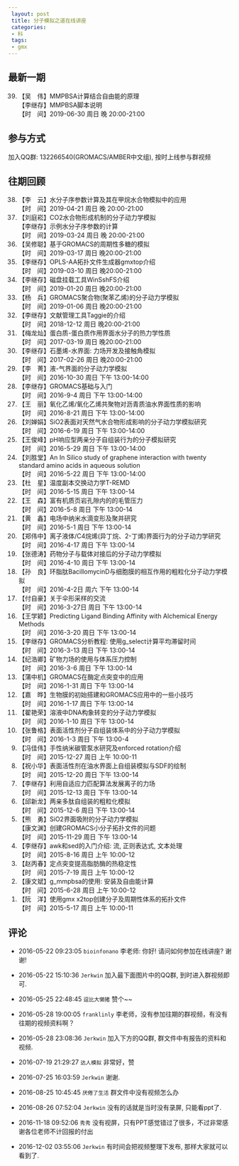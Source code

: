 ```yaml
---
 layout: post
 title: 分子模拟之道在线讲座
 categories:
 - 科
 tags:
 - gmx
---
```


## 最新一期

<ol>
<li value='39'>【吴　伟】MMPBSA计算结合自由能的原理<br>【李继存】MMPBSA脚本说明<br>【时　间】2019-06-30 周日 晚 20:00-21:00</li>
</ol>

## 参与方式

加入QQ群: 132266540(GROMACS/AMBER中文组), 按时上线参与群视频

## 往期回顾

<ol>
<li value='38'>【李　云】水分子序参数计算及其在甲烷水合物模拟中的应用<br>【时　间】2019-04-21 周日 晚 20:00-21:00</li>
<li value='37'>【刘庭崧】CO2水合物形成机制的分子动力学模拟<br>【李继存】示例水分子序参数的计算<br>【时　间】2019-03-24 周日 晚 20:00-21:00</li>
<li value='36'>【吴修聪】基于GROMACS的周期性多糖的模拟<br>【时　间】2019-03-17 周日 晚20:00-21:00</li>
<li value='35'>【李继存】OPLS-AA拓扑文件生成器gmxtop介绍<br>【时　间】2019-03-10 周日 晚20:00-21:00</li>
<li value='34'>【李继存】磁盘挂载工具WinSshFS介绍<br>【时　间】2019-01-20 周日 晚20:00-21:00</li>
<li value='33'>【杨　兵】GROMACS聚合物(聚苯乙烯)的分子动力学模拟<br>【时　间】2019-01-06 周日 晚20:00-21:00</li>
<li value='32'>【李继存】文献管理工具Taggie的介绍<br>【时　间】2018-12-12 周日 晚20:00-21:00</li>
<li value='31'>【梅龙灿】蛋白质-蛋白质作用界面水分子的热力学性质<br>【时　间】2017-03-19 周日 晚20:00-21:00</li>
<li value='30'>【李继存】石墨烯-水界面: 力场开发及接触角模拟<br>【时　间】2017-02-26 周日 晚20:00-21:00</li>
<li value='29'>【李　菁】液-气界面的分子动力学模拟<br>【时　间】2016-10-30 周日 下午 13:00-14:00</li>
<li value='28'>【李继存】GROMACS基础与入门<br>【时　间】2016-9-4 周日 下午 13:00-14:00</li>
<li value='27'>【王　丽】氧化乙烯/氧化乙烯共聚物对沥青质油水界面性质的影响<br>【时　间】2016-8-21 周日 下午 13:00-14:00</li>
<li value='26'>【刘婵娟】SiO2表面对天然气水合物形成影响的分子动力学模拟研究<br>【时　间】2016-6-19 周日 下午 13:00-14:00</li>
<li value='25'>【王俊峰】pH响应型两亲分子自组装行为的分子模拟研究<br>【时　间】2016-5-29 周日 下午 13:00-14:00</li>
<li value='24'>【刘胜堂】An In Silico study of graphene interaction with twenty standard amino acids in aqueous solution<br>【时　间】2016-5-22 周日 下午 13:00-14:00</li>
<li value='23'>【杜　星】温度副本交换动力学T-REMD<br>【时　间】2016-5-15 周日 下午 13:00-14</li>
<li value='22'>【王　森】富有机质页岩孔隙内的的毛管压力<br>【时　间】2016-5-8 周日 下午 13:00-14</li>
<li value='21'>【黄　鑫】电场中纳米水滴变形及聚并研究<br>【时　间】2016-5-1 周日 下午 13:00-14</li>
<li value='20'>【郑伟中】离子液体/C4烷烯(异丁烷、2-丁烯)界面行为的分子动力学研究<br>【时　间】2016-4-17 周日 下午 13:00-14</li>
<li value='19'>【张德涛】药物分子与载体对接后的分子动力学模拟<br>【时　间】2016-4-10 周日 下午 13:00-14</li>
<li value='18'>【孙　良】环脂肽BacillomycinD与细胞膜的相互作用的粗粒化分子动力学模拟<br>【时　间】2016-4-2日 周六 下午 13:00-14</li>
<li value='17'>【付自豪】关于伞形采样的交流<br>【时　间】2016-3-27日 周日 下午 13:00-14</li>
<li value='16'>【王学颖】Predicting Ligand Binding Affinity with Alchemical Energy Methods<br>【时　间】2016-3-20 周日 下午 13:00-14</li>
<li value='15'>【李继存】GROMACS分析教程: 使用g_select计算平均滞留时间<br>【时　间】2016-3-13 周日 下午 13:00-14</li>
<li value='14'>【纪浩卿】矿物力场的使用与体系压力控制<br>【时　间】2016-3-6 周日 下午 13:00-14</li>
<li value='13'>【蒲中机】GROMACS在酶定点突变中的应用<br>【时　间】2016-1-31 周日 下午 13:00-14</li>
<li value='12'>【嘉　晔】生物膜的初始搭建和GROMACS应用中的一些小技巧<br>【时　间】2016-1-17 周日 下午 13:00-14</li>
<li value='11'>【翟艳荣】溶液中DNA构象转变的分子动力学模拟<br>【时　间】2016-1-10 周日 下午 13:00-14</li>
<li value='10'>【张鲁格】表面活性剂分子自组装体系中的分子动力学模拟<br>【时　间】2016-1-3 周日 下午 13:00-4</li>
<li value='9'>【冯佳伟】手性纳米碳管泵水研究及enforced rotation介绍<br>【时　间】2015-12-27 周日 上午 10:00-11</li>
<li value='8'>【祝小华】表面活性剂在油水界面上自组装模拟与SDF的绘制<br>【时　间】2015-12-20 周日 下午 13:00-14</li>
<li value='7'>【李继存】利用自适应力匹配算法发展离子的力场<br>【时　间】2015-12-13 周日 下午 13:00-14</li>
<li value='6'>【邱新龙】两亲多肽自组装的粗粒化模拟<br>【时　间】2015-12-6 周日 下午 13:00-14</li>
<li value='5'>【熊　勇】SiO2界面吸附的分子动力学模拟<br>【康文渊】创建GROMACS小分子拓扑文件的问题<br>【时　间】2015-11-29 周日 下午 13:00-14</li>
<li value='4'>【李继存】awk和sed的入门介绍: 流, 正则表达式, 文本处理<br>【时　间】2015-8-16 周日 上午 10:00-12</li>
<li value='3'>【赵丙春】定点突变提高脂肪酶的热稳定性<br>【时　间】2015-7-19 周日 上午 10:00-12</li>
<li value='2'>【康文斌】g_mmpbsa的使用: 安装及自由能计算<br>【时　间】2015-6-28 周日 上午 10:00-12</li>
<li value='1'>【阮　洋】使用gmx x2top创建分子及周期性体系的拓扑文件<br>【时　间】2015-5-17 周日 上午 10:00-11</li>
</ol>

## 评论

- 2016-05-22 09:23:05 `bioinfonano` 李老师: 你好! 请问如何参加在线讲座? 谢谢!
- 2016-05-22 15:10:36 `Jerkwin` 加入最下面图片中的QQ群, 到时进入群视频即可.

- 2016-05-25 22:48:45 `逗比大懒猪` 赞个~~

- 2016-05-28 19:00:05 `franklinly` 李老师，没有参加往期的群视频，有没有往期的视频资料啊？
- 2016-05-28 23:08:36 `Jerkwin` 加入下方的QQ群, 群文件中有报告的资料和视频.

- 2016-07-19 21:29:27 `达人模拟` 非常好，赞
- 2016-07-25 16:03:59 `Jerkwin` 谢谢.

- 2016-08-25 10:45:45 `厌倦了生活` 群文件中没有视频怎么办
- 2016-08-26 07:52:04 `Jerkwin` 没有的话就是当时没有录屏, 只能看ppt了.

- 2016-11-18 09:52:06 `秀秀` 没有视屏，只有PPT感觉错过了很多，不过非常感谢各位老师不计回报的付出
- 2016-12-02 03:55:06 `Jerkwin` 有时间会把视频整理下发布, 那样大家就可以看到了.
